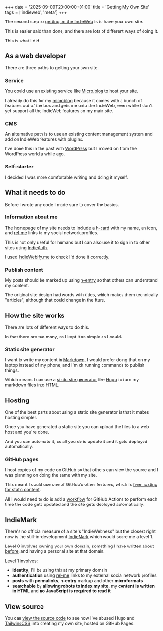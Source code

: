 +++
date = '2025-09-09T20:00:00+01:00'
title = 'Getting My Own Site'
tags = ['indieweb', 'meta']
+++

The second step to [getting on the IndieWeb](https://indieweb.org/Getting_Started) is to have your own site.

This is easier said than done, and there are lots of different ways of doing it.

This is what I did.

## As a web developer

There are three paths to getting your own site.

### Service

You could use an existing service like [Micro.blog](https://micro.blog/) to host your site.

I already do this for my [microblog](https://micro.paultibbetts.uk/) because it comes with a bunch of features out of the box and gets me onto the IndieWeb, even while I don't yet support all the IndieWeb features on my main site.

### CMS

An alternative path is to use an existing content management system and add on IndieWeb features with plugins. 

I've done this in the past with [WordPress](https://wordpress.org/) but I moved on from the WordPress world a while ago.

### Self-starter

I decided I was more comfortable writing and doing it myself.

## What it needs to do

Before I wrote any code I made sure to cover the basics.

### Information about me

The homepage of my site needs to include a [h-card](https://indieweb.org/h-card) with my name, an icon, and [rel-me](https://indieweb.org/rel-me) links to my social network profiles.

This is not only useful for humans but I can also use it to sign in to other sites using [IndieAuth](https://indieweb.org/IndieAuth).

I used [IndieWebify.me](https://indiewebify.me/) to check I'd done it correctly.

### Publish content

My posts should be marked up using [h-entry](https://indieweb.org/h-entry) so that others can understand my content.

The original site design had words with titles, which makes them technically "articles", although that could change in the fture.

## How the site works

There are lots of different ways to do this.

In fact there are too many, so I kept it as simple as I could.

### Static site generator

I want to write my content in [Markdown](https://www.markdownguide.org/), I would prefer doing that on my laptop instead of my phone, and I'm ok running commands to publish things.

Which means I can use a [static site generator](https://en.wikipedia.org/wiki/Static_site_generator) like [Hugo](https://gohugo.io) to turn my markdown files into HTML.

## Hosting

One of the best parts about using a static site generator is that it makes hosting simpler.

Once you have generated a static site you can upload the files to a web host and you're done.

And you can automate it, so all you do is update it and it gets deployed automatically.

### GitHub pages

I host copies of my code on GitHub so that others can view the source and I was planning on doing the same with my site.

This meant I could use one of GitHub's other features, which is [free hosting for static content](https://pages.github.com/).

All I would need to do is add a [workflow](https://github.com/paultibbetts/paultibbetts.uk/blob/a24aa42e17d0b8f059d9f12118fd69147b3fa12b/.github/workflows/hugo.yaml) for GitHub Actions to perform each time the code gets updated and the site gets deployed automatically.

## IndieMark

There's no official measure of a site's "IndieWebness" but the closest right now is the still-in-development [IndieMark](https://indieweb.org/IndieMark) which would score me a level 1.

Level 0 involves owning your own domain, something I have [written about before](https://paultibbetts.uk/2025/09/09/getting-my-own-domain/), and having a personal site at that domain.

Level 1 involves:

- **identity**, I'll be using this at my primary domain
- **authentication** using [rel-me](https://indieweb.org/rel-me) links to my external social network profiles
- **posts** with **permalinks**, **h-entry** markup and other **microformats**
- **searchable** by **allowing robots to index my site**, my **content is written in HTML** and **no JavaScript is required to read it**

## View source

You can [view the source code](https://github.com/paultibbetts/paultibbetts.uk) to see how I've abused Hugo and [TailwindCSS](https://tailwindcss.com/) into creating my own site, hosted on GitHub Pages.
